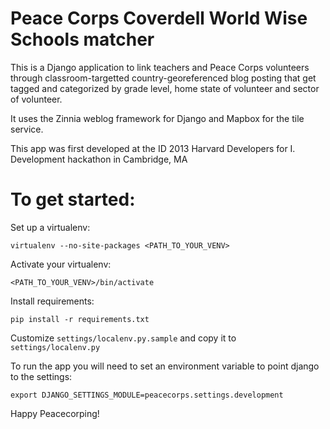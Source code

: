 Peace Corps Coverdell World Wise Schools matcher
==============================

This is a Django application to link teachers and Peace Corps volunteers through classroom-targetted country-georeferenced blog posting that get tagged and categorized by grade level, home state of volunteer and sector of volunteer.

It uses the Zinnia weblog framework for Django and Mapbox for the tile service.

This app was first developed at the ID 2013 Harvard Developers for I. Development hackathon in Cambridge, MA


To get started:
===============

Set up a virtualenv:

    virtualenv --no-site-packages <PATH_TO_YOUR_VENV>

Activate your virtualenv:

    <PATH_TO_YOUR_VENV>/bin/activate

Install requirements:

    pip install -r requirements.txt

Customize ``settings/localenv.py.sample`` and copy it to ``settings/localenv.py``

To run the app you will need to set an environment variable to point django
to the settings:

    export DJANGO_SETTINGS_MODULE=peacecorps.settings.development

Happy Peacecorping!